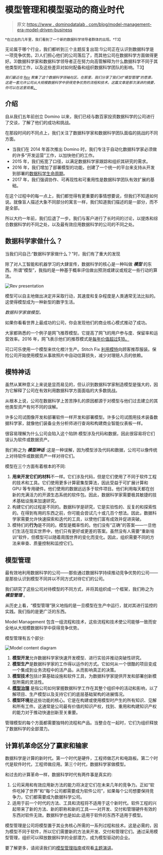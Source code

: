 # 模型管理和模型驱动的商业时代

> 原文:[https://www . dominodatalab . com/blog/model-management-era-model-driven-business](https://www.dominodatalab.com/blog/model-management-era-model-driven-business)

<small>*在过去的几年里，我们看到了一个新的数据科学领导者群体的出现。*T3】</small>

无论属于哪个行业，我们都听到三个主题反复出现:1)公司正在认识到数据科学是一项竞争优势。2)人们担心他们的公司落后了，而其他公司在数据科学方面做得更好。3)数据科学家和数据科学领导者正在努力向高管解释为什么数据科学不同于其他类型的工作，以及这些差异对如何配备和组织数据科学团队的影响。T3】

<small>*我们最近在 [Rev](https://rev.dominodatalab.com/?utm_source=blog&utm_medium=post&utm_campaign=) 聚集了这个数据科学领袖社区。在那里，我们分享了我们对“模型管理”的愿景，这是一套允许公司从大规模数据科学中获得竞争优势的流程和技术。这篇文章是那次演讲的摘要，你可以在这里观看[。](https://dominodatalab.wistia.com/medias/fq0l4152sh)*</small>

## 介绍

自从我们五年前创立 Domino 以来，我们已经与数百家投资数据科学的公司进行了交谈，了解了他们的成功和挑战。

在那段时间的不同点上，我们关注了数据科学家和数据科学团队面临的挑战的不同方面。

*   当我们在 2014 年首次推出 Domino 时，我们专注于自动化数据科学家必须做的许多“开发运营”工作，以加快他们的工作。
*   2015 年，我们拓宽了口径，以满足数据科学家跟踪和组织其研究的需求。
*   2016 年，我们增加了部署模型的功能，创建了一个统一的平台来支持从开发到部署的[数据科学生命周期](/blog/how-enterprise-mlops-works-throughout-the-data-science-lifecycle)。
*   2017 年，我们强调协作、可再现性和可重用性是数据科学团队有效扩展的基础。

在这个过程中的每一点上，我们都觉得有更重要的事情想要说，但我们不知道如何说。就像盲人描述大象不同部分的寓言一样，我们知道我们描述的是一部分，而不是全部。

所以大约一年前，我们后退了一步。我们与客户进行了长时间的讨论，以提炼和综合数据科学的不同之处，以及最有效应用数据科学的公司的不同之处。

## 数据科学家做什么？

当我们问自己:“数据科学家做什么？”时，我们有了重大的发现

除了对人工智能和机器学习的大肆宣传，数据科学的核心是一种叫做 ***模型*** 的东西。所谓“模型”，我指的是一种基于概率评估做出预测或建议或规定一些行动的算法。

![Rev presentation](../Images/6a2047bd0d87b5b136df8e7f1b49b3b6.png)

模型可以自主地做出决定并采取行动，其速度和复杂程度是人类通常无法比拟的。这使得模型成为一种新型的数字生活。

*数据科学家做模型。*

如果你看看世界上最成功的公司，你会发现他们的商业核心模式推动了成功。

大家都熟悉的一个例子是网飞推荐模型。它提高了网飞的用户参与度、保留率和运营效率。2016 年，网飞表示他们的推荐模式是[每年价值超过$1B。](http://www.businessinsider.com/netflix-recommendation-engine-worth-1-billion-per-year-2016-6)

可口可乐使用一个模型来优化橙汁生产。Stitch Fix [利用模特](https://multithreaded.stitchfix.com/blog/)向顾客推荐服装。保险公司开始使用模型从事故照片中自动估算损失，减少对理赔人员的依赖。

## 模特神话

虽然从某种意义上来说是显而易见的，但认识到数据科学家制造模型是强大的，因为它解释了公司在有效利用数据科学方面面临的大多数挑战。

从根本上说，公司在数据科学上苦苦挣扎的原因都源于对模型与他们过去建立的其他类型资产有何不同的误解。

许多公司试图像开发和部署软件一样开发和部署模型。许多公司试图用技术装备数据科学家，就像他们装备业务分析师进行查询和构建商业智能仪表板一样。

很容易理解为什么公司会陷入这个陷阱:模型涉及代码和数据，因此很容易将它们误认为软件或数据资产。

我们称之为 ***模型神话*** :这是一种误解，因为模型涉及代码和数据，公司可以像传统上对待软件或数据资产一样对待它们。

模型在三个方面有着根本的不同:

1.  **用来开发它们的材料**不一样。它们涉及代码，但是它们使用了不同于软件工程的技术和工具。它们使用更多计算密集型算法，因此受益于可扩展计算和 GPU 等专用硬件。他们使用的数据远远多于软件项目。他们利用每天都在创新的充满活力的开源生态系统的软件包。因此，数据科学家需要极其敏捷的技术基础设施来加速研究。
2.  构建它们的过程是不同的。数据科学是研究，它是实验性的、反复的和探索性的。在得到有用的东西之前，你可能会尝试几十或几百个想法。因此，数据科学家需要允许快速探索和迭代的工具，以使他们富有成效并促进突破。
3.  模特们的**行为**是不同的。模型是概率性的。他们没有“正确”的答案——一旦他们生活在现实世界中，他们只有更好或更差的答案。虽然没有人需要“重新培训”软件，但模型可以随着周围世界的变化而变化。因此，组织需要不同的方法来审查、质量控制和监控它们。

## 模型管理

最有效地利用数据科学的公司——那些通过数据科学持续推动竞争优势的公司——是那些认识到模型不同并以不同方式对待它们的公司。

我们研究了这些公司对待模型的不同方式，并将其组织成一个框架，我们称之为 ***模型管理*** 。

从历史上看，“模型管理”狭义地指的是一旦模型在生产中运行，就对其进行监控的实践。我们指的是更广泛的东西。

Model Management 包含一组流程和技术，这些流程和技术使公司能够一致而安全地从大规模数据科学中获得竞争优势。

模型管理有五个部分:

![Model content diagram](../Images/dc4ab9a787fdbdfa7c7acf2e2b3ad54e.png)

1.  **模型开发**允许数据科学家快速开发模型、进行实验并推动突破性研究。
2.  **模型生产**是数据科学家的工作得以运作的方式。它如何从一个很酷的项目变成一个集成到业务流程中的活产品，从而影响真正的决策。
3.  **模型技术**包括计算基础设施和软件工具，为数据科学家提供开发和部署创新模型所需的灵活性。
4.  [**模型治理**](/blog/the-role-of-model-governance-in-machine-learning-and-artificial-intelligence) 是指公司如何掌握数据科学工作在其整个组织中的活动和影响，以了解项目、生产模型以及支持它们的底层基础架构的进展情况。
5.  **模型环境**是这些功能的核心。它是在构建或使用模型时产生的所有知识、见解和所有工件。这通常是公司最有价值的知识产权，找到、重用和构建知识产权的能力对于推动快速创新至关重要。

管理模型的每个方面都需要独特的流程和产品。当整合在一起时，它们为组织释放了数据科学的全部潜力。

## 计算机革命区分了赢家和输家

数据科学是计算的新时代。第一个时代是硬件，工程师做芯片和电路板。第二个时代是软件时代，工程师做应用。第三个时代，数据科学家做模型。

和过去的计算革命一样，数据科学时代有两件事是真实的:

1.  公司采用和有效应用新方法的能力将决定它们在未来几年的竞争力。正如“软件吃掉了世界”和“每个公司都需要成为软件公司”，如果每个公司想要保持竞争力，它们都需要成为数据科学公司。
2.  适用于前一个时代的方法、工具和流程将不适用于这个新时代。软件工程的兴起带来了新的方法、新的职称和新的工具——对开发、交付和管理硬件有效的东西对软件无效。数据科学也是如此:适用于软件的东西不适用于模型。

模型管理是公司将模型置于其业务核心所需的一系列过程和技术。这是必需的，因为模型不同于软件，所以它们需要新的方法来开发、交付和管理它们。通过采用模型管理，组织可以释放数据科学的全部潜力，成为模型驱动的企业。

要了解更多，请阅读我们的[模型管理指南](https://www.dominodatalab.com/resources/field-guide/machine-learning-model-management)或观看[主题演讲](https://dominodatalab.wistia.com/medias/fq0l4152sh)。